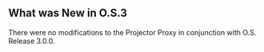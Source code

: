
## What was New in O.S.3

There were no modifications to the Projector Proxy in conjunction with O.S. Release 3.0.0.